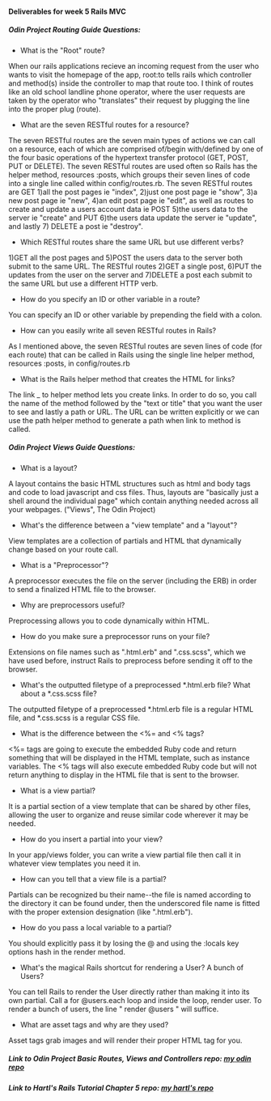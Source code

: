 #### Deliverables for week 5 Rails MVC
##### Odin Project Routing Guide Questions:
- What is the "Root" route?

When our rails applications recieve an incoming request from the user who wants to visit the homepage of the app, root:to tells rails which controller and method(s) inside the controller to map that route too. I think of routes like an old school landline phone operator, where the user requests are taken by the operator who "translates" their request by plugging the line into the proper plug (route).


- What are the seven RESTful routes for a resource?

The seven RESTful routes are the seven main types of actions we can call on a resource, each of which are comprised of/begin with/defined by one of the four basic operations of the hypertext transfer protocol (GET, POST, PUT or DELETE). The seven RESTful routes are used often so Rails has the helper method, resources :posts, which groups their seven lines of code into a single line called within config/routes.rb. The seven RESTful routes are GET 1)all the post pages ie "index", 2)just one post page ie "show", 3)a new post page ie "new", 4)an edit post page ie "edit", as well as routes to create and update a users account data ie POST 5)the users data to the server ie "create" and PUT 6)the users data update the server ie "update", and lastly 7) DELETE a post ie "destroy".


- Which RESTful routes share the same URL but use different verbs?

1)GET all the post pages and 5)POST the users data to the server both submit to the same URL. The RESTful routes 2)GET a single post, 6)PUT the updates from the user on the server and 7)DELETE a post each submit to the same URL but use a different HTTP verb.

- How do you specify an ID or other variable in a route?

You can specify an ID or other variable by prepending the field with a colon.

- How can you easily write all seven RESTful routes in Rails?

As I mentioned above, the seven RESTful routes are seven lines of code (for each route) that can be called in Rails using the single line helper method, resources :posts, in config/routes.rb

- What is the Rails helper method that creates the HTML for links?

The link _ to helper method lets you create links. In order to do so, you call the name of the method followed by the "text or title" that you want the user to see and lastly a path or URL. The URL can be written explicitly or we can use the path helper method to generate a path when link to method is called.

##### Odin Project Views Guide Questions:
- What is a layout?

A layout contains the basic HTML structures such as html and body tags and code to load javascript and css files. Thus, layouts are "basically just a shell around the individual page" which contain anything needed across all your webpages. ("Views", The Odin Project)

- What's the difference between a "view template" and a "layout"?

View templates are a collection of partials and HTML that dynamically change based on your route call.

- What is a "Preprocessor"?

A preprocessor executes the file on the server (including the ERB) in order to send a finalized HTML file to the browser.

- Why are preprocessors useful?

Preprocessing allows you to code dynamically within HTML.

- How do you make sure a preprocessor runs on your file?

Extensions on file names such as ".html.erb" and ".css.scss", which we have used before, instruct Rails to preprocess before sending it off to the browser.

- What's the outputted filetype of a preprocessed *.html.erb file? What about a *.css.scss file?

The outputted filetype of a preprocessed *.html.erb file is a regular HTML file, and *.css.scss is a regular CSS file.

- What is the difference between the <%= and <% tags?

<%= tags are going to execute the embedded Ruby code and return something that will be displayed in the HTML template, such as instance variables. The <% tags will also execute embedded Ruby code but will not return anything to display in the HTML file that is sent to the browser.

- What is a view partial?

It is a partial section of a view template that can be shared by other files, allowing the user to organize and reuse similar code wherever it may be needed.

- How do you insert a partial into your view?

In your app/views folder, you can write a view partial file then call it in whatever view templates you need it in.

- How can you tell that a view file is a partial?

Partials can be recognized bu their name--the file is named according to the directory it can be found under, then the underscored file name is fitted with the proper extension designation (like ".html.erb").

- How do you pass a local variable to a partial?

You should explicitly pass it by losing the @ and using the :locals key options hash in the render method.

- What's the magical Rails shortcut for rendering a User? A bunch of Users?

You can tell Rails to render the User directly rather than making it into its own partial. Call a for @users.each loop and inside the loop, render user. To render a bunch of users, the line " render @users " will suffice.

- What are asset tags and why are they used?

Asset tags grab images and will render their proper HTML tag for you.

##### Link to Odin Project Basic Routes, Views and Controllers repo: [my odin repo](<https://github.com/georgianaweihe/application_skeleton>)
##### Link to Hartl's Rails Tutorial Chapter 5 repo: [my hartl's repo](<https://github.com/georgianaweihe/sample_app>)
